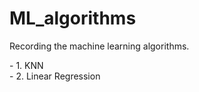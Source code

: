# ML_algorithms
<p>Recording the machine learning algorithms.<p>
- 1. KNN <br>
- 2. Linear Regression
